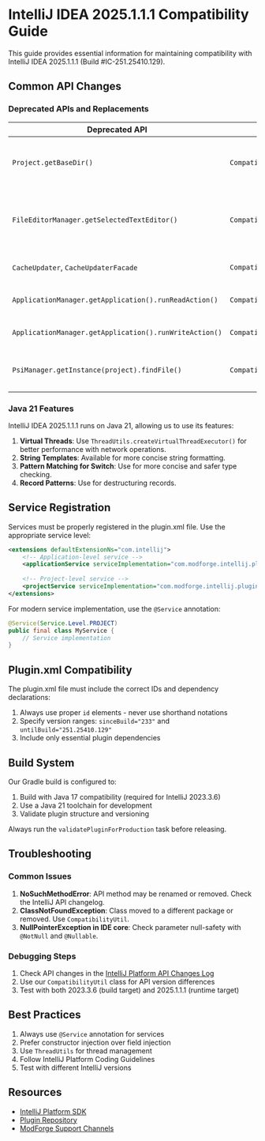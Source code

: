 # IntelliJ IDEA 2025.1.1.1 Compatibility Guide

This guide provides essential information for maintaining compatibility with IntelliJ IDEA 2025.1.1.1 (Build #IC-251.25410.129).

## Common API Changes

### Deprecated APIs and Replacements

| Deprecated API | Replacement | Notes |
|----------------|-------------|-------|
| `Project.getBaseDir()` | `CompatibilityUtil.getProjectBaseDir(project)` | Use our utility method for consistent behavior |
| `FileEditorManager.getSelectedTextEditor()` | `CompatibilityUtil.getSelectedTextEditor(project)` | Handles null checks and version differences |
| `CacheUpdater`, `CacheUpdaterFacade` | `CompatibilityUtil.refreshAll(project)` | Removed in newer versions |
| `ApplicationManager.getApplication().runReadAction()` | `CompatibilityUtil.runReadAction()` | More consistent behavior |
| `ApplicationManager.getApplication().runWriteAction()` | `CompatibilityUtil.runWriteAction()` | More consistent behavior |
| `PsiManager.getInstance(project).findFile()` | `CompatibilityUtil.findPsiFile(project, file)` | More robust against nulls |

### Java 21 Features

IntelliJ IDEA 2025.1.1.1 runs on Java 21, allowing us to use its features:

1. **Virtual Threads**: Use `ThreadUtils.createVirtualThreadExecutor()` for better performance with network operations.
2. **String Templates**: Available for more concise string formatting.
3. **Pattern Matching for Switch**: Use for more concise and safer type checking.
4. **Record Patterns**: Use for destructuring records.

## Service Registration

Services must be properly registered in the plugin.xml file. Use the appropriate service level:

```xml
<extensions defaultExtensionNs="com.intellij">
    <!-- Application-level service -->
    <applicationService serviceImplementation="com.modforge.intellij.plugin.services.ModAuthenticationManager"/>
    
    <!-- Project-level service -->
    <projectService serviceImplementation="com.modforge.intellij.plugin.services.ModForgeNotificationService"/>
</extensions>
```

For modern service implementation, use the `@Service` annotation:

```java
@Service(Service.Level.PROJECT)
public final class MyService {
    // Service implementation
}
```

## Plugin.xml Compatibility

The plugin.xml file must include the correct IDs and dependency declarations:

1. Always use proper `id` elements - never use shorthand notations
2. Specify version ranges: `sinceBuild="233"` and `untilBuild="251.25410.129"`
3. Include only essential plugin dependencies

## Build System

Our Gradle build is configured to:

1. Build with Java 17 compatibility (required for IntelliJ 2023.3.6)
2. Use a Java 21 toolchain for development
3. Validate plugin structure and versioning

Always run the `validatePluginForProduction` task before releasing.

## Troubleshooting

### Common Issues

1. **NoSuchMethodError**: API method may be renamed or removed. Check the IntelliJ API changelog.
2. **ClassNotFoundException**: Class moved to a different package or removed. Use `CompatibilityUtil`.
3. **NullPointerException in IDE core**: Check parameter null-safety with `@NotNull` and `@Nullable`.

### Debugging Steps

1. Check API changes in the [IntelliJ Platform API Changes Log](https://plugins.jetbrains.com/docs/intellij/api-changes-list.html)
2. Use our `CompatibilityUtil` class for API version differences
3. Test with both 2023.3.6 (build target) and 2025.1.1.1 (runtime target)

## Best Practices

1. Always use `@Service` annotation for services
2. Prefer constructor injection over field injection
3. Use `ThreadUtils` for thread management
4. Follow IntelliJ Platform Coding Guidelines
5. Test with different IntelliJ versions

## Resources

- [IntelliJ Platform SDK](https://plugins.jetbrains.com/docs/intellij/welcome.html)
- [Plugin Repository](https://plugins.jetbrains.com/)
- [ModForge Support Channels](https://modforge.dev/support)
